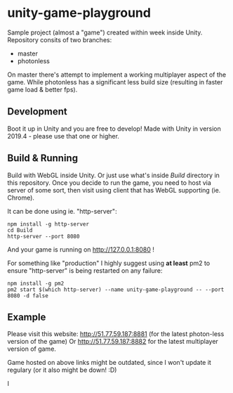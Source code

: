 # unity-game-playground
Sample project (almost a "game") created within week inside Unity. Repository consits of two branches:
- master
- photonless

On master there's attempt to implement a working multiplayer aspect of the game. While photonless has a significant less build size (resulting in faster game load & better fps).

## Development

Boot it up in Unity and you are free to develop!
Made with Unity in version 2019.4 - please use that one or higher.

## Build & Running

Build with WebGL inside Unity. Or just use what's inside *Build* directory in this repository.
Once you decide to run the game, you need to host via server of some sort, then visit using client that has WebGL supporting (ie. Chrome). 

It can be done using ie. "http-server":

```
npm install -g http-server
cd Build
http-server --port 8080
```

And your game is running on http://127.0.0.1:8080 !

For something like "production" I highly suggest using **at least** pm2 to ensure "http-server" is being restarted on any failure:

```
npm install -g pm2
pm2 start $(which http-server) --name unity-game-playground -- --port 8080 -d false
```


## Example

Please visit this website: http://51.77.59.187:8881 (for the latest photon-less version of the game)
Or http://51.77.59.187:8882 for the latest multiplayer version of game.

Game hosted on above links might be outdated, since I won't update it regulary (or it also might be down! :D)

I

